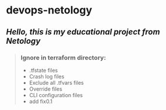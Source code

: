 # devops-netology
## _Hello, this is my educational project from Netology_
>### Ignore in terraform directory:
>- .tfstate files
>- Crash log files
>- Exclude all .tfvars files
>- Override files
>- CLI configuration files
>- add fix0.1